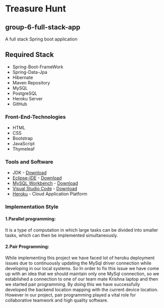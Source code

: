
# Treasure Hunt
## group-6-full-stack-app
A full stack Spring boot application

## Required Stack
* Spring-Boot-FrameWork
* Spring-Data-Jpa
* Hibernate
* Maven Repository
* MySQL
* PostgreSQL
* Heroku Server
* GitHub

### Front-End-Technologies
* HTML
* CSS
* Bootstrap
* JavaScript
* Thymeleaf

### Tools and Software
* JDK - [Download](https://adoptopenjdk.net/)
* [Eclipse-IDE](https://www.eclipse.org/ide/) - [Download](https://www.eclipse.org/downloads/)
* [MySQL Workbench](https://www.mysql.com/products/workbench/) - [Download](https://www.mysql.com/downloads/)
* [Visual Studio Code](https://code.visualstudio.com/) - [Download](https://code.visualstudio.com/Download)
* [Heroku](https://www.heroku.com/) - Cloud Application Platform

### Implementation Style
#### 1.Parallel programming:
It is a type of computation in which large tasks can be divided into smaller tasks, which can then be implemented simultaneously.
#### 2.Pair Programming:
While implementing this project we have faced lot of heroku deployment issues due to continuously updating the MySql driver connection while developing in our local systems. So In order to fix this issue we have come up with an idea that we should maintain only one MySql connection, so  we established a connection to one of our team mate Krishna laptop and then we started pair programming. By doing this we have successfully developed the backend location mapping with the current device location. However in our project, pair programming played a vital role for collaborative teamwork and high quality software.

